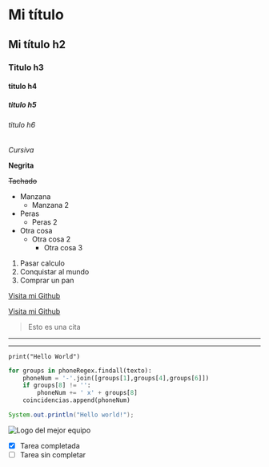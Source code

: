 <!-- Encabezados -->
# Mi título
## Mi título h2
### Titulo h3
#### titulo h4
##### titulo h5
###### titulo h6

<!-- formatos de texto de párrafo -->

*Cursiva*

**Negrita**

~~Tachado~~

<!-- Listas desoredanadas -->
* Manzana
  * Manzana 2
* Peras
  * Peras 2
* Otra cosa
  * Otra cosa 2
    * Otra cosa 3

<!-- Listas ordenadas -->
1. Pasar calculo
2. Conquistar al mundo
3. Comprar un pan

<!--Hipervínculos-->

[Visita mi Github](https://www.github.com/AugustoGuapo)
<!--Hipervínculo con título personalizado -->

[Visita mi Github](https://www.github.com/AugustoGuapo "Anda pues")

<!--Cita y lineas divisorias-->
> Esto es una cita
---
___

<!--Cita de código-->
`print("Hello World")`

```python
for groups in phoneRegex.findall(texto):
    phoneNum = '-'.join([groups[1],groups[4],groups[6]])
    if groups[8] != '':
        phoneNum += ' x' + groups[8]
    coincidencias.append(phoneNum)
```

```java
System.out.println("Hello world!");
```

<!--Llamado de imágenes-->
![Logo del mejor equipo](https://www.realmadrid.com/StaticFiles/RealMadridResponsive/images/static/og-image.png "Son 14 papá!!")

<!--Markdown de github-->
* [x] Tarea completada
* [ ] Tarea sin completar